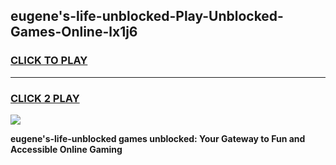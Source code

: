 
## eugene's-life-unblocked-Play-Unblocked-Games-Online-lx1j6
<h3>
<a href="https://premium76.site?title=eugene's-life-unblocked&ref=25A">CLICK TO PLAY</a></h3>
<hr>

<h3>
<a href="https://premium76.site?title=eugene's-life-unblocked&ref=25A">CLICK 2 PLAY</a>
  
</h3>

<a href="https://premium76.site?title=eugene's-life-unblocked&ref=25A"><img src="https://clearcache.store/games.png"></a>


**eugene's-life-unblocked games unblocked: Your Gateway to Fun and Accessible Online Gaming**
